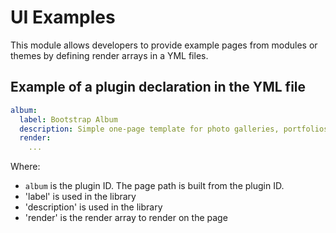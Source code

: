 # UI Examples

This module allows developers to provide example pages from modules or themes by defining render arrays in a YML files.


## Example of a plugin declaration in the YML file

```yaml
album:
  label: Bootstrap Album
  description: Simple one-page template for photo galleries, portfolios, and more. https://getbootstrap.com/docs/4.4/examples/album/
  render:
    ...
```

Where:

* `album` is the plugin ID. The page path is built from the plugin ID.
* 'label' is used in the library
* 'description' is used in the library
* 'render' is the render array to render on the page